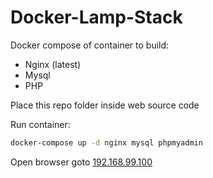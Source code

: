 # Docker-Lamp-Stack
Docker compose of container to build:
- Nginx (latest)
- Mysql
- PHP

Place this repo folder inside web source code

Run container:
```bash
docker-compose up -d nginx mysql phpmyadmin
```

Open browser goto [192.168.99.100](192.168.99.100)

